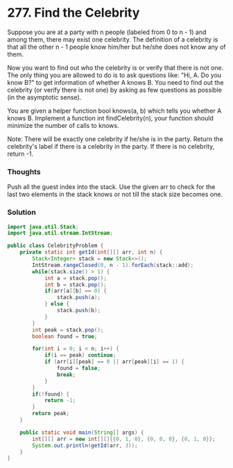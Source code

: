 # 277. Find the Celebrity

Suppose you are at a party with n people (labeled from 0 to n - 1) and among them, there may exist one celebrity. The definition of a celebrity is that all the other n - 1 people know him/her but he/she does not know any of them.

Now you want to find out who the celebrity is or verify that there is not one. The only thing you are allowed to do is to ask questions like: "Hi, A. Do you know B?" to get information of whether A knows B. You need to find out the celebrity (or verify there is not one) by asking as few questions as possible (in the asymptotic sense).

You are given a helper function bool knows(a, b) which tells you whether A knows B. Implement a function int findCelebrity(n), your function should minimize the number of calls to knows.

Note: There will be exactly one celebrity if he/she is in the party. Return the celebrity's label if there is a celebrity in the party. If there is no celebrity, return -1.

### Thoughts
Push all the guest index into the stack. Use the given arr to check for the last two elements in the stack knows or not till the stack size becomes one. 

### Solution
```java
import java.util.Stack;
import java.util.stream.IntStream;

public class CelebrityProblem {
    private static int getId(int[][] arr, int n) {
        Stack<Integer> stack = new Stack<>();
        IntStream.rangeClosed(0, n - 1).forEach(stack::add);
        while(stack.size() > 1) {
            int a = stack.pop();
            int b = stack.pop();
            if(arr[a][b] == 0) {
                stack.push(a);
            } else {
                stack.push(b);
            }
        }
        int peak = stack.pop();
        boolean found = true;

        for(int i = 0; i < n; i++) {
            if(i == peak) continue;
            if (arr[i][peak] == 0 || arr[peak][i] == 1) {
                found = false;
                break;
            }
        }
        if(!found) {
            return -1;
        }
        return peak;
    }

    public static void main(String[] args) {
        int[][] arr = new int[][]{{0, 1, 0}, {0, 0, 0}, {0, 1, 0}};
        System.out.println(getId(arr, 3));
    }
}
```